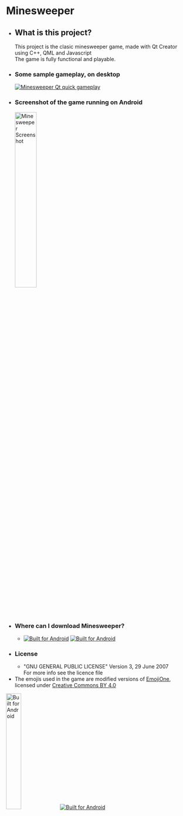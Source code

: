 <h1>Minesweeper</h1>
<ul>
<li><h2>What is this project?</h2>
  This project is the clasic minesweeper game, made with Qt Creator
	<br>using C++, QML and Javascript
	<br>The game is fully functional and playable.
<li><h3>Some sample gameplay, on desktop</h3>
<a href="https://youtu.be/Im8neuUnxPI">
<img src="https://i.imgur.com/LIjDwdm.png" alt="Minesweeper Qt quick gameplay" /></a>
<li><h3>Screenshot of the game running on Android</h3>
<img src="https://i.imgur.com/fouKmXm.png" alt="Minesweeper Screenshot" width="35%" height="35%"/>
<li><h3>Where can I download Minesweeper?</h3>
<ul>
<li>
<a href="https://github.com/vamartid/Minesweeper">
<img src="http://imgur.com/rnaQsEl.png" alt="Built for Android"/></a>
<a href="https://github.com/vamartid/Minesweeper">
<img src="http://imgur.com/V2bzoBB.png" alt="Built for Android"/></a>
</li>
</ul>
<li><h3>License</h3>
<ul>
	<li>"GNU GENERAL PUBLIC LICENSE" Version 3, 29 June 2007
	<br>   For more info see the licence file
</ul>
<li>The emojis used in the game are modified versions of <a href="http://emojione.com/">EmojiOne</a>, licensed under <a href="https://creativecommons.org/licenses/by/4.0/">Creative Commons BY 4.0</a>
</ul>
<a href="http://forthebadge.com">
<img src="http://forthebadge.com/images/badges/built-for-android.svg" alt="Built for Android" width="28.4%" height="28.4%"/></a>
<a href="http://forthebadge.com">
<img src="http://forthebadge.com/images/badges/gluten-free.svg" alt="Built for Android"/></a>

